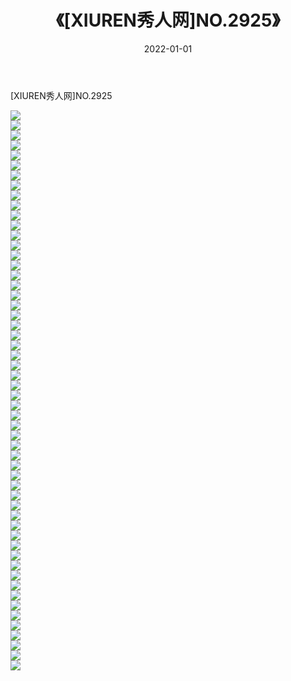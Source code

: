 ﻿---
layout: post
title:  《[XIUREN秀人网]NO.2925》
date:   2022-01-01
img: http://pic.660000.xyz/1:/秀人网/秀人网第03部分/[XIUREN秀人网]NO.2925/000.jpg
categories: [美女, 清纯, 唯美]
---

[XIUREN秀人网]NO.2925

 ![](http://pic.660000.xyz/1:/秀人网/秀人网第03部分/[XIUREN秀人网]NO.2925/001.jpg) <br>![](http://pic.660000.xyz/1:/秀人网/秀人网第03部分/[XIUREN秀人网]NO.2925/002.jpg) <br>![](http://pic.660000.xyz/1:/秀人网/秀人网第03部分/[XIUREN秀人网]NO.2925/003.jpg) <br>![](http://pic.660000.xyz/1:/秀人网/秀人网第03部分/[XIUREN秀人网]NO.2925/004.jpg) <br>![](http://pic.660000.xyz/1:/秀人网/秀人网第03部分/[XIUREN秀人网]NO.2925/005.jpg) <br>![](http://pic.660000.xyz/1:/秀人网/秀人网第03部分/[XIUREN秀人网]NO.2925/006.jpg) <br>![](http://pic.660000.xyz/1:/秀人网/秀人网第03部分/[XIUREN秀人网]NO.2925/007.jpg) <br>![](http://pic.660000.xyz/1:/秀人网/秀人网第03部分/[XIUREN秀人网]NO.2925/008.jpg) <br>![](http://pic.660000.xyz/1:/秀人网/秀人网第03部分/[XIUREN秀人网]NO.2925/009.jpg) <br>![](http://pic.660000.xyz/1:/秀人网/秀人网第03部分/[XIUREN秀人网]NO.2925/010.jpg) <br>![](http://pic.660000.xyz/1:/秀人网/秀人网第03部分/[XIUREN秀人网]NO.2925/011.jpg) <br>![](http://pic.660000.xyz/1:/秀人网/秀人网第03部分/[XIUREN秀人网]NO.2925/012.jpg) <br>![](http://pic.660000.xyz/1:/秀人网/秀人网第03部分/[XIUREN秀人网]NO.2925/013.jpg) <br>![](http://pic.660000.xyz/1:/秀人网/秀人网第03部分/[XIUREN秀人网]NO.2925/014.jpg) <br>![](http://pic.660000.xyz/1:/秀人网/秀人网第03部分/[XIUREN秀人网]NO.2925/015.jpg) <br>![](http://pic.660000.xyz/1:/秀人网/秀人网第03部分/[XIUREN秀人网]NO.2925/016.jpg) <br>![](http://pic.660000.xyz/1:/秀人网/秀人网第03部分/[XIUREN秀人网]NO.2925/017.jpg) <br>![](http://pic.660000.xyz/1:/秀人网/秀人网第03部分/[XIUREN秀人网]NO.2925/018.jpg) <br>![](http://pic.660000.xyz/1:/秀人网/秀人网第03部分/[XIUREN秀人网]NO.2925/019.jpg) <br>![](http://pic.660000.xyz/1:/秀人网/秀人网第03部分/[XIUREN秀人网]NO.2925/020.jpg) <br>![](http://pic.660000.xyz/1:/秀人网/秀人网第03部分/[XIUREN秀人网]NO.2925/021.jpg) <br>![](http://pic.660000.xyz/1:/秀人网/秀人网第03部分/[XIUREN秀人网]NO.2925/022.jpg) <br>![](http://pic.660000.xyz/1:/秀人网/秀人网第03部分/[XIUREN秀人网]NO.2925/023.jpg) <br>![](http://pic.660000.xyz/1:/秀人网/秀人网第03部分/[XIUREN秀人网]NO.2925/024.jpg) <br>![](http://pic.660000.xyz/1:/秀人网/秀人网第03部分/[XIUREN秀人网]NO.2925/025.jpg) <br>![](http://pic.660000.xyz/1:/秀人网/秀人网第03部分/[XIUREN秀人网]NO.2925/026.jpg) <br>![](http://pic.660000.xyz/1:/秀人网/秀人网第03部分/[XIUREN秀人网]NO.2925/027.jpg) <br>![](http://pic.660000.xyz/1:/秀人网/秀人网第03部分/[XIUREN秀人网]NO.2925/028.jpg) <br>![](http://pic.660000.xyz/1:/秀人网/秀人网第03部分/[XIUREN秀人网]NO.2925/029.jpg) <br>![](http://pic.660000.xyz/1:/秀人网/秀人网第03部分/[XIUREN秀人网]NO.2925/030.jpg) <br>![](http://pic.660000.xyz/1:/秀人网/秀人网第03部分/[XIUREN秀人网]NO.2925/031.jpg) <br>![](http://pic.660000.xyz/1:/秀人网/秀人网第03部分/[XIUREN秀人网]NO.2925/032.jpg) <br>![](http://pic.660000.xyz/1:/秀人网/秀人网第03部分/[XIUREN秀人网]NO.2925/033.jpg) <br>![](http://pic.660000.xyz/1:/秀人网/秀人网第03部分/[XIUREN秀人网]NO.2925/034.jpg) <br>![](http://pic.660000.xyz/1:/秀人网/秀人网第03部分/[XIUREN秀人网]NO.2925/035.jpg) <br>![](http://pic.660000.xyz/1:/秀人网/秀人网第03部分/[XIUREN秀人网]NO.2925/036.jpg) <br>![](http://pic.660000.xyz/1:/秀人网/秀人网第03部分/[XIUREN秀人网]NO.2925/037.jpg) <br>![](http://pic.660000.xyz/1:/秀人网/秀人网第03部分/[XIUREN秀人网]NO.2925/038.jpg) <br>![](http://pic.660000.xyz/1:/秀人网/秀人网第03部分/[XIUREN秀人网]NO.2925/039.jpg) <br>![](http://pic.660000.xyz/1:/秀人网/秀人网第03部分/[XIUREN秀人网]NO.2925/040.jpg) <br>![](http://pic.660000.xyz/1:/秀人网/秀人网第03部分/[XIUREN秀人网]NO.2925/041.jpg) <br>![](http://pic.660000.xyz/1:/秀人网/秀人网第03部分/[XIUREN秀人网]NO.2925/042.jpg) <br>![](http://pic.660000.xyz/1:/秀人网/秀人网第03部分/[XIUREN秀人网]NO.2925/043.jpg) <br>![](http://pic.660000.xyz/1:/秀人网/秀人网第03部分/[XIUREN秀人网]NO.2925/044.jpg) <br>![](http://pic.660000.xyz/1:/秀人网/秀人网第03部分/[XIUREN秀人网]NO.2925/045.jpg) <br>![](http://pic.660000.xyz/1:/秀人网/秀人网第03部分/[XIUREN秀人网]NO.2925/046.jpg) <br>![](http://pic.660000.xyz/1:/秀人网/秀人网第03部分/[XIUREN秀人网]NO.2925/047.jpg) <br>![](http://pic.660000.xyz/1:/秀人网/秀人网第03部分/[XIUREN秀人网]NO.2925/048.jpg) <br>![](http://pic.660000.xyz/1:/秀人网/秀人网第03部分/[XIUREN秀人网]NO.2925/049.jpg) <br>![](http://pic.660000.xyz/1:/秀人网/秀人网第03部分/[XIUREN秀人网]NO.2925/050.jpg) <br>![](http://pic.660000.xyz/1:/秀人网/秀人网第03部分/[XIUREN秀人网]NO.2925/051.jpg) <br>![](http://pic.660000.xyz/1:/秀人网/秀人网第03部分/[XIUREN秀人网]NO.2925/052.jpg) <br>![](http://pic.660000.xyz/1:/秀人网/秀人网第03部分/[XIUREN秀人网]NO.2925/053.jpg) <br>![](http://pic.660000.xyz/1:/秀人网/秀人网第03部分/[XIUREN秀人网]NO.2925/054.jpg) <br>![](http://pic.660000.xyz/1:/秀人网/秀人网第03部分/[XIUREN秀人网]NO.2925/055.jpg) <br>![](http://pic.660000.xyz/1:/秀人网/秀人网第03部分/[XIUREN秀人网]NO.2925/056.jpg) <br>